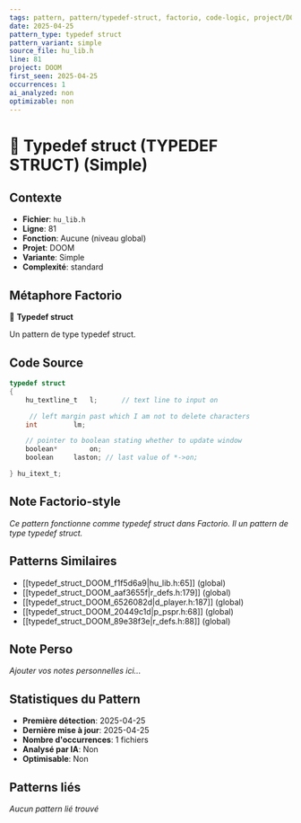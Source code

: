 ```yaml
---
tags: pattern, pattern/typedef-struct, factorio, code-logic, project/DOOM, pattern/variant/simple
date: 2025-04-25
pattern_type: typedef struct
pattern_variant: simple
source_file: hu_lib.h
line: 81
project: DOOM
first_seen: 2025-04-25
occurrences: 1
ai_analyzed: non
optimizable: non
---
```


# 🔧 Typedef struct (TYPEDEF STRUCT) (Simple)

## Contexte
- **Fichier**: `hu_lib.h`
- **Ligne**: 81
- **Fonction**: Aucune (niveau global)
- **Projet**: DOOM
- **Variante**: Simple
- **Complexité**: standard

## Métaphore Factorio
🔧 **Typedef struct**

Un pattern de type typedef struct.

## Code Source
```c
typedef struct
{
    hu_textline_t	l;		// text line to input on

     // left margin past which I am not to delete characters
    int			lm;

    // pointer to boolean stating whether to update window
    boolean*		on; 
    boolean		laston; // last value of *->on;

} hu_itext_t;
```

## Note Factorio-style
*Ce pattern fonctionne comme typedef struct dans Factorio. Il un pattern de type typedef struct.*

## Patterns Similaires
- [[typedef_struct_DOOM_f1f5d6a9|hu_lib.h:65]] (global)
- [[typedef_struct_DOOM_aaf3655f|r_defs.h:179]] (global)
- [[typedef_struct_DOOM_6526082d|d_player.h:187]] (global)
- [[typedef_struct_DOOM_20449c1d|p_pspr.h:68]] (global)
- [[typedef_struct_DOOM_89e38f3e|r_defs.h:88]] (global)

## Note Perso
*Ajouter vos notes personnelles ici...*

## Statistiques du Pattern
- **Première détection**: 2025-04-25
- **Dernière mise à jour**: 2025-04-25
- **Nombre d'occurrences**: 1 fichiers
- **Analysé par IA**: Non
- **Optimisable**: Non

## Patterns liés
*Aucun pattern lié trouvé*
